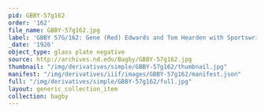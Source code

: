 ```yaml
---
pid: GBBY-57g162
order: '162'
file_name: GBBY-57g162.jpg
label: 'GBBY 57G/162: Gene (Red) Edwards and Tom Hearden with Sportswriters? - 1926'
_date: '1926'
object_type: glass plate negative
source: http://archives.nd.edu/Bagby/GBBY-57g162.jpg
thumbnail: "/img/derivatives/simple/GBBY-57g162/thumbnail.jpg"
manifest: "/img/derivatives/iiif/images/GBBY-57g162/manifest.json"
full: "/img/derivatives/simple/GBBY-57g162/full.jpg"
layout: generic_collection_item
collection: bagby
---
```

